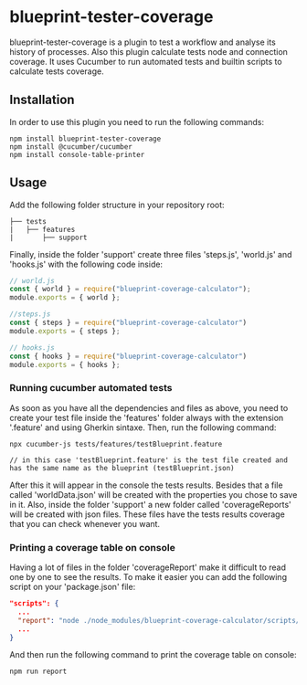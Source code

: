 # blueprint-tester-coverage

blueprint-tester-coverage is a plugin to test a workflow and analyse its history of processes. Also this plugin calculate tests node and connection coverage. It uses Cucumber to run automated tests and builtin scripts to calculate tests coverage.

## Installation

In order to use this plugin you need to run the following commands:
```
npm install blueprint-tester-coverage
npm install @cucumber/cucumber
npm install console-table-printer
```

## Usage

Add the following folder structure in your repository root:
```
├── tests
|   ├── features
|       ├── support
```

Finally, inside the folder 'support' create three files 'steps.js', 'world.js' and 'hooks.js' with the following code inside:

```js
// world.js
const { world } = require("blueprint-coverage-calculator");
module.exports = { world };

//steps.js
const { steps } = require("blueprint-coverage-calculator")
module.exports = { steps };

// hooks.js
const { hooks } = require("blueprint-coverage-calculator")
module.exports = { hooks };
```

### Running cucumber automated tests

As soon as you have all the dependencies and files as above, you need to create your test file inside the 'features' folder always with the extension '.feature' and using Gherkin sintaxe. Then, run the following command: 

```
npx cucumber-js tests/features/testBlueprint.feature

// in this case 'testBlueprint.feature' is the test file created and has the same name as the blueprint (testBlueprint.json)
```

After this it will appear in the console the tests results. Besides that a file called 'worldData.json' will be created with the properties you chose to save in it. Also, inside the folder 'support' a new folder called 'coverageReports' will be created with json files. These files have the tests results coverage that you can check whenever you want.

### Printing a coverage table on console

Having a lot of files in the folder 'coverageReport' make it difficult to read one by one to see the results. To make it easier you can add the following script on your 'package.json' file:

```json
"scripts": {
  ...
  "report": "node ./node_modules/blueprint-coverage-calculator/scripts/report.js",
  ...
}
```

And then run the following command to print the coverage table on console:

```
npm run report
```
